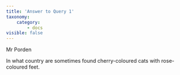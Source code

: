 ```yaml
---
title: 'Answer to Query 1'
taxonomy:
    category:
        - docs
visible: false
---
```


<div class="author">Mr Porden</div>

In what country are sometimes found cherry-coloured cats with rose-coloured feet.